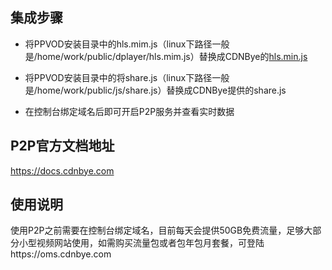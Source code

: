 
## 集成步骤

- 将PPVOD安装目录中的hls.mim.js（linux下路径一般是/home/work/public/dplayer/hls.mim.js）替换成CDNBye的[hls.min.js](https://github.com/cdnbye/hlsjs-p2p-engine/tree/master/dist)

- 将PPVOD安装目录中的将share.js（linux下路径一般是/home/work/public/js/share.js）替换成CDNBye提供的share.js

- 在控制台绑定域名后即可开启P2P服务并查看实时数据

## P2P官方文档地址
https://docs.cdnbye.com 

## 使用说明
使用P2P之前需要在控制台绑定域名，目前每天会提供50GB免费流量，足够大部分小型视频网站使用，如需购买流量包或者包年包月套餐，可登陆https://oms.cdnbye.com
